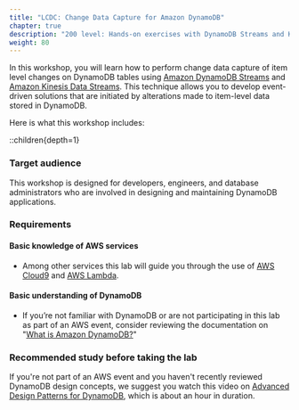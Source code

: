 ```yaml
---
title: "LCDC: Change Data Capture for Amazon DynamoDB"
chapter: true
description: "200 level: Hands-on exercises with DynamoDB Streams and Kinesis Data Streams with Kinesis Analytics."
weight: 80
---
```

In this workshop, you will learn how to perform change data capture of item level changes on DynamoDB tables using [Amazon DynamoDB Streams](https://docs.aws.amazon.com/amazondynamodb/latest/developerguide/Streams.html) and [Amazon Kinesis Data Streams](https://docs.aws.amazon.com/amazondynamodb/latest/developerguide/kds.html). This technique allows you to develop event-driven solutions that are initiated by alterations made to item-level data stored in DynamoDB.

Here is what this workshop includes:

::children{depth=1}

### Target audience

This workshop is designed for developers, engineers, and database administrators who are involved in designing and maintaining DynamoDB applications.

### Requirements
#### Basic knowledge of AWS services
- Among other services this lab will guide you through the use of [AWS Cloud9](https://aws.amazon.com/cloud9/) and [AWS Lambda](https://aws.amazon.com/lambda/).

#### Basic understanding of DynamoDB
- If you’re not familiar with DynamoDB or are not participating in this lab as part of an AWS event, consider reviewing the documentation on "[What is Amazon DynamoDB?](https://docs.aws.amazon.com/amazondynamodb/latest/developerguide/Introduction.html)"


### Recommended study before taking the lab

If you're not part of an AWS event and you haven't recently reviewed DynamoDB design concepts, we suggest you watch this video on [Advanced Design Patterns for DynamoDB](:param{key="latest_rh_design_pattern_yt"}), which is about an hour in duration.
